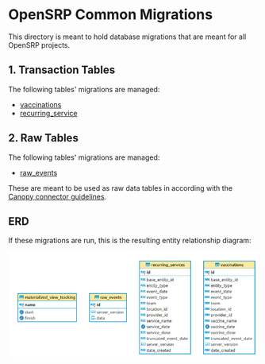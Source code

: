 # OpenSRP Common Migrations

This directory is meant to hold database migrations that are meant for all OpenSRP projects.

## 1. Transaction Tables

The following tables' migrations are managed:

- [vaccinations](1-transaction-tables/deploy/vaccinations.psql)
- [recurring_service](1-transaction-tables/revert/recurring_service.psql)

## 2. Raw Tables

The following tables' migrations are managed:

- [raw_events](2-raw-tables/deploy/raw_events.psql)

These are meant to be used as raw data tables in according with the [Canopy connector guidelines](https://github.com/onaio/canopy/tree/master/docs/connectors#raw-data-storage).

## ERD

If these migrations are run, this is the resulting entity relationship diagram:

![OpenSRP Common Migrations ERD](opensrp-common-erd.png)
